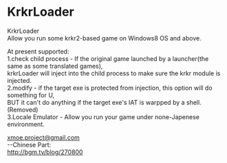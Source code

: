 # KrkrLoader
KrkrLoader  
Allow you run some krkr2-based game on Windows8 OS and above.  

At present supported:  
1.check child process - If the original game launched by a launcher(the same as some translated games),  
krkrLoader will inject into the child process to make sure the krkr module is injected.  
2.modify - if the target exe is protected from injection, this option will do something for U,  
BUT it can't do anything if the target exe's IAT is warpped by a shell.(Removed)  
3.Locale Emulator - Allow you run your game under none-Japenese environment.  

xmoe.project@gmail.com  
--Chinese Part:  
http://bgm.tv/blog/270800
